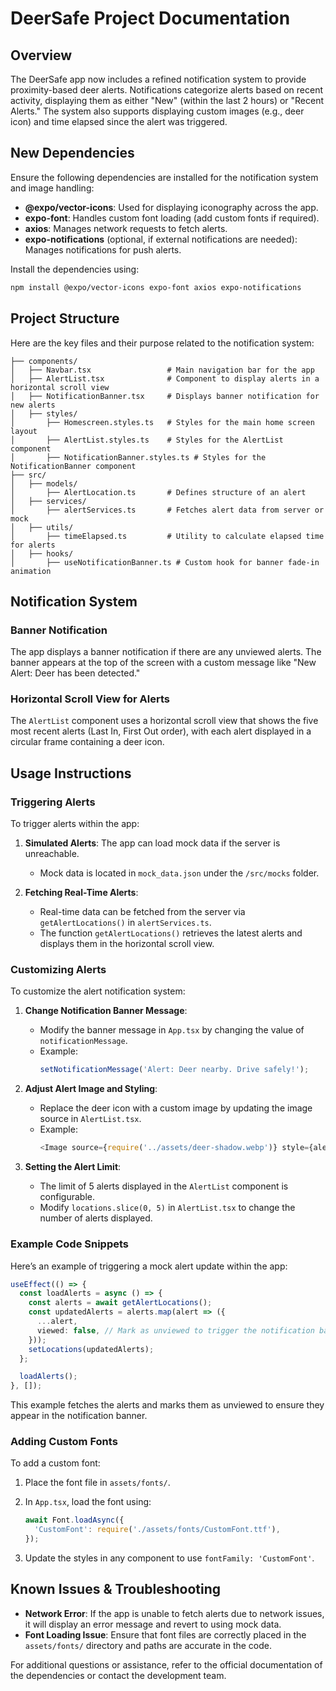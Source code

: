 # DeerSafe Project Documentation

## Overview

The DeerSafe app now includes a refined notification system to provide proximity-based deer alerts. Notifications categorize alerts based on recent activity, displaying them as either "New" (within the last 2 hours) or "Recent Alerts." The system also supports displaying custom images (e.g., deer icon) and time elapsed since the alert was triggered.

## New Dependencies

Ensure the following dependencies are installed for the notification system and image handling:
  
- **@expo/vector-icons**: Used for displaying iconography across the app.
- **expo-font**: Handles custom font loading (add custom fonts if required).
- **axios**: Manages network requests to fetch alerts.
- **expo-notifications** (optional, if external notifications are needed): Manages notifications for push alerts.

Install the dependencies using:
```bash
npm install @expo/vector-icons expo-font axios expo-notifications
```

## Project Structure

Here are the key files and their purpose related to the notification system:

```
├── components/
│   ├── Navbar.tsx                 # Main navigation bar for the app
│   ├── AlertList.tsx              # Component to display alerts in a horizontal scroll view
│   ├── NotificationBanner.tsx     # Displays banner notification for new alerts
│   ├── styles/
│       ├── Homescreen.styles.ts   # Styles for the main home screen layout
│       ├── AlertList.styles.ts    # Styles for the AlertList component
│       ├── NotificationBanner.styles.ts # Styles for the NotificationBanner component
├── src/
│   ├── models/
│       ├── AlertLocation.ts       # Defines structure of an alert
│   ├── services/
│       ├── alertServices.ts       # Fetches alert data from server or mock
│   ├── utils/
│       ├── timeElapsed.ts         # Utility to calculate elapsed time for alerts
│   ├── hooks/
│       ├── useNotificationBanner.ts # Custom hook for banner fade-in animation
```

## Notification System

### Banner Notification

The app displays a banner notification if there are any unviewed alerts. The banner appears at the top of the screen with a custom message like "New Alert: Deer has been detected."

### Horizontal Scroll View for Alerts

The `AlertList` component uses a horizontal scroll view that shows the five most recent alerts (Last In, First Out order), with each alert displayed in a circular frame containing a deer icon.

## Usage Instructions

### Triggering Alerts

To trigger alerts within the app:

1. **Simulated Alerts**: The app can load mock data if the server is unreachable.
   - Mock data is located in `mock_data.json` under the `/src/mocks` folder.
   
2. **Fetching Real-Time Alerts**:
   - Real-time data can be fetched from the server via `getAlertLocations()` in `alertServices.ts`.
   - The function `getAlertLocations()` retrieves the latest alerts and displays them in the horizontal scroll view.

### Customizing Alerts

To customize the alert notification system:

1. **Change Notification Banner Message**:
   - Modify the banner message in `App.tsx` by changing the value of `notificationMessage`.
   - Example:
     ```typescript
     setNotificationMessage('Alert: Deer nearby. Drive safely!');
     ```

2. **Adjust Alert Image and Styling**:
   - Replace the deer icon with a custom image by updating the image source in `AlertList.tsx`.
   - Example:
     ```typescript
     <Image source={require('../assets/deer-shadow.webp')} style={alertListStyles.circle} />
     ```

3. **Setting the Alert Limit**:
   - The limit of 5 alerts displayed in the `AlertList` component is configurable.
   - Modify `locations.slice(0, 5)` in `AlertList.tsx` to change the number of alerts displayed.

### Example Code Snippets

Here’s an example of triggering a mock alert update within the app:

```typescript
useEffect(() => {
  const loadAlerts = async () => {
    const alerts = await getAlertLocations();
    const updatedAlerts = alerts.map(alert => ({
      ...alert,
      viewed: false, // Mark as unviewed to trigger the notification banner
    }));
    setLocations(updatedAlerts);
  };

  loadAlerts();
}, []);
```

This example fetches the alerts and marks them as unviewed to ensure they appear in the notification banner.

### Adding Custom Fonts

To add a custom font:

1. Place the font file in `assets/fonts/`.
2. In `App.tsx`, load the font using:

   ```typescript
   await Font.loadAsync({
     'CustomFont': require('./assets/fonts/CustomFont.ttf'),
   });
   ```

3. Update the styles in any component to use `fontFamily: 'CustomFont'`.

## Known Issues & Troubleshooting

- **Network Error**: If the app is unable to fetch alerts due to network issues, it will display an error message and revert to using mock data.
- **Font Loading Issue**: Ensure that font files are correctly placed in the `assets/fonts/` directory and paths are accurate in the code.

For additional questions or assistance, refer to the official documentation of the dependencies or contact the development team.
